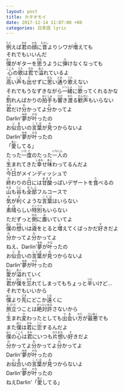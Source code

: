 ```yaml
---
layout: post
title: カタオモイ
date: 2017-12-14 11:07:00 +08
categories: 日本語 lyric
---
```

<div><ruby><rb>例</rb><rt>たと</rt></ruby>えば<ruby><rb>君</rb><rt>きみ</rt></ruby>の<ruby><rb>顔</rb><rt>かお</rt></ruby>に<ruby><rb>昔</rb><rt>むかし</rt></ruby>よりシワが<ruby><rb>増</rb><rt>ふ</rt></ruby>えても</div><div></div><div>それでもいいんだ</div><div></div><div><ruby><rb>僕</rb><rt>ぼく</rt></ruby>がギターを<ruby><rb>思</rb><rt>おも</rt></ruby>うように<ruby><rb>弾</rb><rt>ひ</rt></ruby>けなくなっても</div><div></div><div><ruby><rb>心</rb><rt>こころ</rt></ruby>の<ruby><rb>歌</rb><rt>うた</rt></ruby>は<ruby><rb>君</rb><rt>きみ</rt></ruby>で<ruby><rb>溢</rb><rt>あふ</rt></ruby>れているよ</div><div></div><div><ruby><rb>高</rb><rt>たか</rt></ruby>い<ruby><rb>声</rb><rt>こえ</rt></ruby>も<ruby><rb>出</rb><rt>だ</rt></ruby>せずに<ruby><rb>思</rb><rt>おも</rt></ruby>い<ruby><rb>通</rb><rt>どお</rt></ruby>り<ruby><rb>歌</rb><rt>うた</rt></ruby>えない</div><div></div><div>それでもうなずきながら<ruby><rb>一緒</rb><rt>いっしょ</rt></ruby>に<ruby><rb>歌</rb><rt>うた</rt></ruby>ってくれるかな</div><div></div><div><ruby><rb>割</rb><rt>わ</rt></ruby>れんばかりの<ruby><rb>拍手</rb><rt>はくしゅ</rt></ruby>も<ruby><rb>響</rb><rt>ひび</rt></ruby>き<ruby><rb>渡</rb><rt>わた</rt></ruby>る<ruby><rb>歓声</rb><rt>かんせい</rt></ruby>もいらない</div><div></div><div><ruby><rb>君</rb><rt>きみ</rt></ruby>だけ<ruby><rb>分</rb><rt>わ</rt></ruby>かってよ<ruby><rb>分</rb><rt>わ</rt></ruby>かってよ</div><div></div><div>Darlin'<ruby><rb>夢</rb><rt>ゆめ</rt></ruby>が<ruby><rb>叶</rb><rt>かな</rt></ruby>ったの</div><div></div><div>お<ruby><rb>似合</rb><rt>にあ</rt></ruby>いの<ruby><rb>言葉</rb><rt>ことば</rt></ruby>が<ruby><rb>見</rb><rt>み</rt></ruby>つからないよ</div><div></div><div>Darlin'<ruby><rb>夢</rb><rt>ゆめ</rt></ruby>が<ruby><rb>叶</rb><rt>かな</rt></ruby>ったの</div><div></div><div>「<ruby><rb>愛</rb><rt>あい</rt></ruby>してる」</div><div></div><div>たった<ruby><rb>一</rb><rt>いち</rt></ruby><ruby><rb>度</rb><rt>ど</rt></ruby>のたった<ruby><rb>一</rb><rt>いち</rt></ruby><ruby><rb>人</rb><rt>にん</rt></ruby>の</div><div></div><div><ruby><rb>生</rb><rt>う</rt></ruby>まれてきた<ruby><rb>幸</rb><rt>しあわ</rt></ruby>せ<ruby><rb>味</rb><rt>あじ</rt></ruby>わってるんだよ</div><div></div><div><ruby><rb>今日</rb><rt>きょう</rt></ruby>がメインディッシュで</div><div></div><div><ruby><rb>終</rb><rt>お</rt></ruby>わりの<ruby><rb>日</rb><rt>ひ</rt></ruby>には<ruby><rb>甘酸</rb><rt>あまず</rt></ruby>っぱいデザートを<ruby><rb>食</rb><rt>た</rt></ruby>べるの</div><div></div><div><ruby><rb>山</rb><rt>やま</rt></ruby>も<ruby><rb>谷</rb><rt>たに</rt></ruby>も<ruby><rb>全部</rb><rt>ぜんぶ</rt></ruby>フルコースで</div><div></div><div><ruby><rb>気</rb><rt>き</rt></ruby>が<ruby><rb>利</rb><rt>き</rt></ruby>くような<ruby><rb>言葉</rb><rt>ことば</rt></ruby>はいらない</div><div></div><div><ruby><rb>素晴</rb><rt>すば</rt></ruby>らしい<ruby><rb>特別</rb><rt>とくべつ</rt></ruby>もいらない</div><div></div><div>ただずっと<ruby><rb>側</rb><rt>がわ</rt></ruby>に<ruby><rb>置</rb><rt>お</rt></ruby>いていてよ</div><div></div><div><ruby><rb>僕</rb><rt>ぼく</rt></ruby>の<ruby><rb>想</rb><rt>おも</rt></ruby>いは<ruby><rb>歳</rb><rt>とし</rt></ruby>をとると<ruby><rb>増</rb><rt>ふ</rt></ruby>えてくばっかだ<ruby><rb>好</rb><rt>す</rt></ruby>きだよ</div><div></div><div><ruby><rb>分</rb><rt>わ</rt></ruby>かってよ<ruby><rb>分</rb><rt>わ</rt></ruby>かってよ</div><div></div><div>ねえ、Darlin'<ruby><rb>夢</rb><rt>ゆめ</rt></ruby>が<ruby><rb>叶</rb><rt>かな</rt></ruby>ったの</div><div></div><div>お<ruby><rb>似合</rb><rt>にあ</rt></ruby>いの<ruby><rb>言葉</rb><rt>ことば</rt></ruby>が<ruby><rb>見</rb><rt>み</rt></ruby>つからないよ</div><div></div><div>Darlin'<ruby><rb>夢</rb><rt>ゆめ</rt></ruby>が<ruby><rb>叶</rb><rt>かな</rt></ruby>ったの</div><div></div><div><ruby><rb>愛</rb><rt>あい</rt></ruby>が<ruby><rb>溢</rb><rt>あふ</rt></ruby>れていく</div><div></div><div><ruby><rb>君</rb><rt>きみ</rt></ruby>が<ruby><rb>僕</rb><rt>ぼく</rt></ruby>を<ruby><rb>忘</rb><rt>わす</rt></ruby>れてしまってもちょっと<ruby><rb>辛</rb><rt>つら</rt></ruby>いけど…</div><div></div><div>それでもいいから</div><div></div><div><ruby><rb>僕</rb><rt>ぼく</rt></ruby>より<ruby><rb>先</rb><rt>さき</rt></ruby>にどこか<ruby><rb>遠</rb><rt>とお</rt></ruby>くに</div><div></div><div><ruby><rb>旅立</rb><rt>たびだ</rt></ruby>つことは<ruby><rb>絶対</rb><rt>ぜったい</rt></ruby><ruby><rb>許</rb><rt>ゆる</rt></ruby>さないから</div><div></div><div><ruby><rb>生</rb><rt>う</rt></ruby>まれ<ruby><rb>変</rb><rt>か</rt></ruby>わったとしても<ruby><rb>出会</rb><rt>であ</rt></ruby>い<ruby><rb>方</rb><rt>かた</rt></ruby>が<ruby><rb>最悪</rb><rt>さいあく</rt></ruby>でも</div><div></div><div>また<ruby><rb>僕</rb><rt>ぼく</rt></ruby>は<ruby><rb>君</rb><rt>きみ</rt></ruby>に<ruby><rb>恋</rb><rt>こい</rt></ruby>するんだよ</div><div></div><div><ruby><rb>僕</rb><rt>ぼく</rt></ruby>の<ruby><rb>心</rb><rt>こころ</rt></ruby>は<ruby><rb>君</rb><rt>きみ</rt></ruby>にいつも<ruby><rb>片想</rb><rt>かたおも</rt></ruby>い<ruby><rb>好</rb><rt>す</rt></ruby>きだよ</div><div></div><div><ruby><rb>分</rb><rt>わ</rt></ruby>かってよ<ruby><rb>分</rb><rt>わ</rt></ruby>かってよ<ruby><rb>分</rb><rt>わ</rt></ruby>かってよ</div><div></div><div>Darlin'<ruby><rb>夢</rb><rt>ゆめ</rt></ruby>が<ruby><rb>叶</rb><rt>かな</rt></ruby>ったの</div><div></div><div>お<ruby><rb>似合</rb><rt>にあ</rt></ruby>いの<ruby><rb>言葉</rb><rt>ことば</rt></ruby>が<ruby><rb>見</rb><rt>み</rt></ruby>つからないよ</div><div></div><div>Darlin'<ruby><rb>夢</rb><rt>ゆめ</rt></ruby>が<ruby><rb>叶</rb><rt>かな</rt></ruby>ったの</div><div></div><div>ねえDarlin'「<ruby><rb>愛</rb><rt>あい</rt></ruby>してる」</div>
